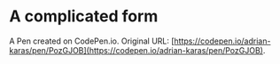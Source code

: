 # A complicated form

A Pen created on CodePen.io. Original URL: [https://codepen.io/adrian-karas/pen/PozGJOB](https://codepen.io/adrian-karas/pen/PozGJOB).


